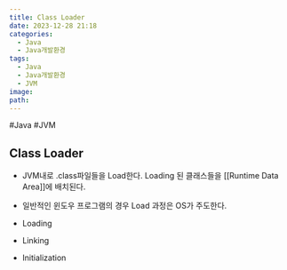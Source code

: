 ```yaml
---
title: Class Loader
date: 2023-12-28 21:18
categories:
  - Java
  - Java개발환경
tags:
  - Java
  - Java개발환경
  - JVM
image: 
path:
---
```

#Java #JVM 

## Class Loader
+ JVM내로 .class파일들을 Load한다. Loading 된 클래스들을 [[Runtime Data Area]]에 배치된다.
+ 일반적인 윈도우 프로그램의 경우 Load 과정은 OS가 주도한다.

+ Loading
+ Linking
+ Initialization